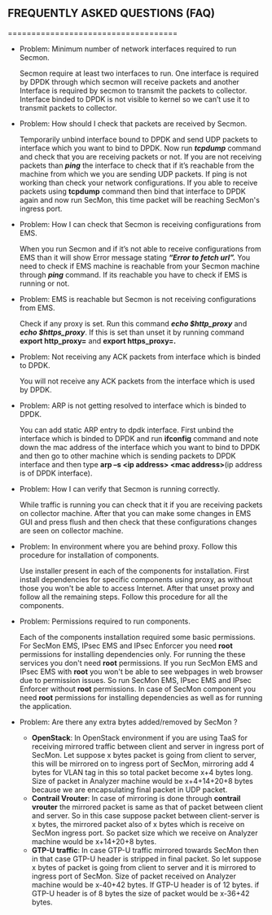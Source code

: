 ## FREQUENTLY ASKED QUESTIONS (FAQ)
====================================

-   Problem: Minimum number of network interfaces required to
    run Secmon.

    Secmon require at least two interfaces to run. One interface is
    required by DPDK through which secmon will receive packets and
    another Interface is required by secmon to transmit the packets
    to collector. Interface binded to DPDK is not visible to kernel so
    we can’t use it to transmit packets to collector.

-   Problem: How should I check that packets are received by Secmon.

    Temporarily unbind interface bound to DPDK and  send UDP packets to interface which you want to bind to DPDK. Now run ***tcpdump*** command and check that you are receiving packets or not. If you are not receiving packets than ***ping*** the interface to check that if it’s reachable from the machine from which we you are sending UDP packets. If ping is not working than check your network configurations. If you able to receive packets using **tcpdump** command then bind that interface to DPDK again and now run SecMon, this time packet will be reaching SecMon's ingress port.

-   Problem: How I can check that Secmon is receiving configurations
    from EMS.

    When you run Secmon and if it’s not able to receive configurations
    from EMS than it will show Error message stating ***“Error to
    fetch url”.*** You need to check if EMS machine is reachable from
    your Secmon machine through ***ping*** command. If its reachable you
    have to check if EMS is running or not.

-   Problem: EMS is reachable but Secmon is not receiving configurations
    from EMS.

    Check if any proxy is set. Run this command ***echo $http\_proxy***
    and ***echo $https\_proxy***. If this is set than unset it by
    running command **export http\_proxy=** and
    **export https\_proxy=.**

-   Problem: Not receiving any ACK packets from interface which is
    binded to DPDK.

    You will not receive any ACK packets from the interface which is
    used by DPDK.

-   Problem: ARP is not getting resolved to interface which is binded
    to DPDK.

    You can add static ARP entry to dpdk interface. First unbind the
    interface which is binded to DPDK and run **ifconfig** command and
    note down the mac address of the interface which you want to bind to
    DPDK and then go to other machine which is sending packets to DPDK
    interface and then type **arp –s &lt;ip address&gt; &lt;mac
    address&gt;**(ip address is of DPDK interface).

-   Problem: How I can verify that Secmon is running correctly.

    While traffic is running you can check that it if you are receiving
    packets on collector machine. After that you can make some changes
    in EMS GUI and press flush and then check that these configurations
    changes are seen on collector machine.

-   Problem: In environment where you are behind proxy. Follow this procedure for installation of components.

    Use installer present in each of the components for installation. First install dependencies for specific components using proxy, as without those you won't be able to access Internet. After that unset proxy and follow all the remaining steps. Follow this procedure for all the components.

-   Problem: Permissions required to run components.

    Each of the components installation required some basic permissions. For SecMon EMS, IPsec EMS and IPsec Enforcer you need **root** permissions for installing dependencies only. For running the these services you don't need **root** permissions. If you run SecMon EMS and IPsec EMS with **root** you won't be able to see webpages in web browser due to permission issues. So run SecMon EMS, IPsec EMS and IPsec Enforcer without **root** permissions.
    In case of SecMon component you need **root** permissions for installing dependencies as well as for running the application.

-   Problem: Are there any extra bytes added/removed by SecMon ?

    + **OpenStack**: In OpenStack environment if you are using TaaS for receiving mirrored traffic between client and server in ingress port of SecMon. Let suppose x bytes packet is going from client to server, this will be mirrored on to ingress port of SecMon, mirroring add 4 bytes for VLAN tag in this so total packet become x+4 bytes long. Size of packet in Analyzer machine would be x+4+14+20+8 bytes because we are encapsulating final packet in UDP packet.
    + **Contrail Vrouter**: In case of mirroring is done through **contrail vrouter** the mirrored packet is same as that of packet between client and server. So in this case suppose packet between client-server is x bytes, the mirrored packet also of x bytes which is receive on SecMon ingress port. So packet size which we receive on Analyzer machine would be x+14+20+8 bytes.
    + **GTP-U traffic**: In case GTP-U traffic mirrored towards SecMon then in that case GTP-U header is stripped in final packet. So let suppose x bytes of packet is going from client to server and it is mirrored to ingress port of SecMon. Size of packet received on Analyzer machine would be x-40+42 bytes. If GTP-U header is of 12 bytes. if GTP-U header is of 8 bytes the size of packet would be x-36+42 bytes.
